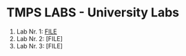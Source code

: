 # TMPS LABS - University Labs

1. Lab Nr. 1: [FILE](https://github.com/Secoranda/TMPS/tree/master/LAB1)
2. Lab Nr. 2: [FILE]
3. Lab Nr. 3: [FILE]
